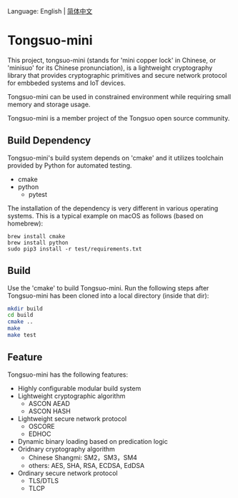 Language: English | [简体中文](README.cn.md)

# Tongsuo-mini

This project, tongsuo-mini (stands for 'mini copper lock' in Chinese, or 'minisuo' for its Chinese pronunciation), is a lightweight cryptography library that provides cryptographic primitives and secure network protocol for embbeded systems and IoT devices.

Tongsuo-mini can be used in constrained environment while requiring small memory and storage usage.

Tongsuo-mini is a member project of the Tongsuo open source community.

## Build Dependency

Tongsuo-mini's build system depends on 'cmake' and it utilizes toolchain provided by Python for automated testing.

* cmake
* python
  * pytest

The installation of the dependency is very different in various operating systems. This is a typical example on macOS as follows (based on homebrew):

~~~
brew install cmake
brew install python
sudo pip3 install -r test/requirements.txt
~~~

## Build

Use the 'cmake' to build Tongsuo-mini. Run the following steps after Tongsuo-mini has been cloned into a local directory (inside that dir):

```bash
mkdir build
cd build
cmake ..
make
make test
```

## Feature

Tongsuo-mini has the following features:

* Highly configurable modular build system
* Lightweight cryptographic algorithm
  * ASCON AEAD
  * ASCON HASH
* Lightweight secure network protocol
  * OSCORE
  * EDHOC
*  Dynamic binary loading based on predication logic
* Oridnary cryptography algorithm
  * Chinese Shangmi: SM2，SM3，SM4
  * others: AES, SHA, RSA, ECDSA, EdDSA
* Ordinary secure network protocol 
  * TLS/DTLS
  * TLCP
